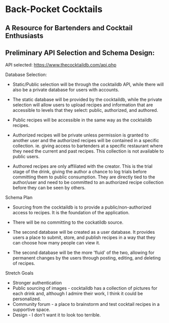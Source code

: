 # Back-Pocket Cocktails
## A Resource for Bartenders and Cocktail Enthusiasts

## Preliminary API Selection and Schema Design:

API selected: https://www.thecocktaildb.com/api.php

Database Selection:

- Static/Public selection will be through the cocktaildb API, while there will also be a private database for users with accounts.

- The static database will be provided by the cocktaildb, while the private selection will allow users to upload recipes and information that are accessible to levels that they select: public, authorized, and authored.

- Public recipes will be accessible in the same way as the cocktaildb recipes.

- Authorized recipes will be private unless permission is granted to another user and the authorized recipes will be contained in a specific collection. ie. giving access to bartenders at a specific restaurant where they need the current and past recipes. This collection is not available to public users.

- Authored recipes are only affiliated with the creator. This is the trial stage of the drink, giving the author a chance to log trials before committing them to public consumption. They are directly tied to the author/user and need to be committed to an authorized recipe collection before they can be seen by others.

Schema Plan

- Sourcing from the cocktaildb is to provide a public/non-authorized access to recipes. It is the foundation of the application.
  
- There will be no committing to the cockatildb source.
  
- The second database will be created as a user database. It provides users a place to submit, store, and publish recipes in a way that they can choose how many people can view it.

- The second database will be the more 'fluid' of the two, allowing for permanent changes by the users through posting, editing, and deleting of recipes.

Stretch Goals

- Stronger authentication
- Public sourcing of images - cocktaildb has a collection of pictures for each drink and, although I admire their work, I think it could be personalized.
- Community forum - a place to brainstorm and test cocktail recipes in a supportive space.
- Design - I don't want it to look too terrible.
